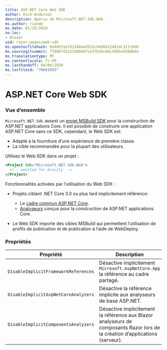 ```yaml
---
title: ASP.NET Core Web SDK
author: Rick-Anderson
description: Aperçu de Microsoft.NET.Sdk.Web.
ms.author: riande
ms.date: 01/25/2020
no-loc:
- Blazor
uid: razor-pages/web-sdk
ms.openlocfilehash: 6a9d531efd2188aed525c949bb124914c31119db
ms.sourcegitcommit: f7886fd2e219db9d7ce27b16c0dc5901e658d64e
ms.translationtype: MT
ms.contentlocale: fr-FR
ms.lasthandoff: 04/06/2020
ms.locfileid: "78661055"
---
```

# <a name="aspnet-core-web-sdk"></a>ASP.NET Core Web SDK

### <a name="overview"></a>Vue d’ensemble

`Microsoft.NET.Sdk.Web`est un [projet MSBuild SDK](https://docs.microsoft.com/visualstudio/msbuild/how-to-use-project-sdk) pour la construction de ASP.NET applications Core. Il est possible de construire une application ASP.NET Core sans ce SDK, cependant, le Web SDK est:

* Adapté à la fourniture d’une expérience de première classe.
* La cible recommandée pour la plupart des utilisateurs.

Utilisez le Web.SDK dans un projet :

  ```xml
  <Project Sdk="Microsoft.NET.Sdk.Web">
    <!-- omitted for brevity -->
  </Project>
  ```

Fonctionnalités activées par l’utilisation du Web SDK :

* Projets ciblant .NET Core 3.0 ou plus tard implicitement référence:

  * Le [cadre commun ASP.NET Core](xref:fundamentals/metapackage-app).
  * [Analyseurs](/visualstudio/extensibility/getting-started-with-roslyn-analyzers) conçus pour la construction de ASP.NET applications Core.
* Le Web SDK importe des cibles MSBuild qui permettent l’utilisation de profils de publication et de publication à l’aide de WebDeploy.

### <a name="properties"></a>Propriétés

| Propriété | Description |
| -------- | ----------- |
| `DisableImplicitFrameworkReferences` | Désactive implicitement `Microsoft.AspNetCore.App` la référence au cadre partagé. |
| `DisableImplicitAspNetCoreAnalyzers` | Désactive la référence implicite aux analyseurs de base ASP.NET. |
| `DisableImplicitComponentsAnalyzers` | Désactive implicitement la référence aux Blazor analyseurs de composants Razor lors de la création d’applications (serveur). |
